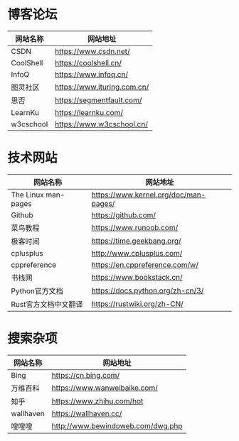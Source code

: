 # 博客论坛

| 网站名称  | 网站地址                    |
| --------- | --------------------------- |
| CSDN      | https://www.csdn.net/       |
| CoolShell | https://coolshell.cn/       |
| InfoQ     | https://www.infoq.cn/       |
| 图灵社区  | https://www.ituring.com.cn/ |
| 思否      | https://segmentfault.com/   |
| LearnKu   | https://learnku.com/        |
| w3cschool | https://www.w3cschool.cn/   |

# 技术网站

| 网站名称             | 网站地址                              |
| -------------------- | ------------------------------------- |
| The Linux man-pages  | https://www.kernel.org/doc/man-pages/ |
| Github               | https://github.com/                   |
| 菜鸟教程             | https://www.runoob.com/               |
| 极客时间             | https://time.geekbang.org/            |
| cplusplus            | http://www.cplusplus.com/             |
| cppreference         | https://en.cppreference.com/w/        |
| 书栈网               | https://www.bookstack.cn/             |
| Python官方文档       | https://docs.python.org/zh-cn/3/      |
| Rust官方文档中文翻译 | https://rustwiki.org/zh-CN/           |

# 搜索杂项

| 网站名称  | 网站地址                          |
| --------- | --------------------------------- |
| Bing      | https://cn.bing.com/              |
| 万维百科  | https://www.wanweibaike.com/      |
| 知乎      | https://www.zhihu.com/hot         |
| wallhaven | https://wallhaven.cc/             |
| 嗖嗖嗖    | http://www.bewindoweb.com/dwg.php |









